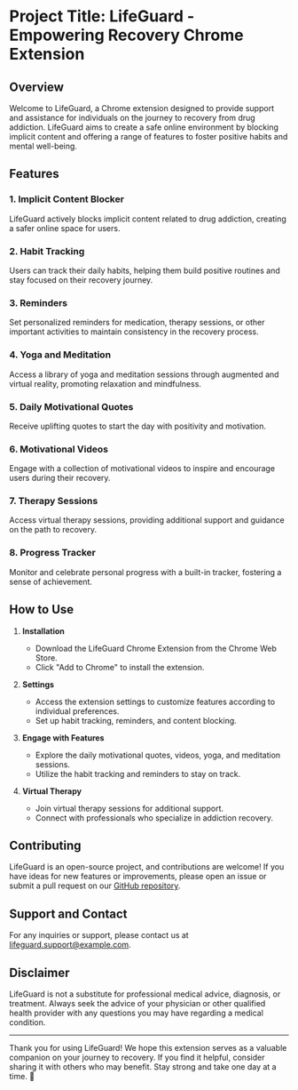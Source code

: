 # Project Title: LifeGuard - Empowering Recovery Chrome Extension

## Overview

Welcome to LifeGuard, a Chrome extension designed to provide support and assistance for individuals on the journey to recovery from drug addiction. LifeGuard aims to create a safe online environment by blocking implicit content and offering a range of features to foster positive habits and mental well-being.

## Features

### 1. Implicit Content Blocker
LifeGuard actively blocks implicit content related to drug addiction, creating a safer online space for users.

### 2. Habit Tracking
Users can track their daily habits, helping them build positive routines and stay focused on their recovery journey.

### 3. Reminders
Set personalized reminders for medication, therapy sessions, or other important activities to maintain consistency in the recovery process.

### 4. Yoga and Meditation
Access a library of yoga and meditation sessions through augmented and virtual reality, promoting relaxation and mindfulness.

### 5. Daily Motivational Quotes
Receive uplifting quotes to start the day with positivity and motivation.

### 6. Motivational Videos
Engage with a collection of motivational videos to inspire and encourage users during their recovery.

### 7. Therapy Sessions
Access virtual therapy sessions, providing additional support and guidance on the path to recovery.

### 8. Progress Tracker
Monitor and celebrate personal progress with a built-in tracker, fostering a sense of achievement.

## How to Use

1. **Installation**
   - Download the LifeGuard Chrome Extension from the Chrome Web Store.
   - Click "Add to Chrome" to install the extension.

2. **Settings**
   - Access the extension settings to customize features according to individual preferences.
   - Set up habit tracking, reminders, and content blocking.

3. **Engage with Features**
   - Explore the daily motivational quotes, videos, yoga, and meditation sessions.
   - Utilize the habit tracking and reminders to stay on track.

4. **Virtual Therapy**
   - Join virtual therapy sessions for additional support.
   - Connect with professionals who specialize in addiction recovery.

## Contributing

LifeGuard is an open-source project, and contributions are welcome! If you have ideas for new features or improvements, please open an issue or submit a pull request on our [GitHub repository](https://github.com/your-username/lifeguard-extension).

## Support and Contact

For any inquiries or support, please contact us at lifeguard.support@example.com.

## Disclaimer

LifeGuard is not a substitute for professional medical advice, diagnosis, or treatment. Always seek the advice of your physician or other qualified health provider with any questions you may have regarding a medical condition.

---

Thank you for using LifeGuard! We hope this extension serves as a valuable companion on your journey to recovery. If you find it helpful, consider sharing it with others who may benefit. Stay strong and take one day at a time. 🌟
